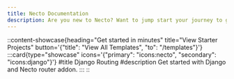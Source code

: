 ```yaml
---
title: Necto Documentation
description: Are you new to Necto? Want to jump start your journey to get developing as fast as possible? The fastest way to get started us by jumping in directly to a module for the language of your choice.
---    
```


::content-showcase{heading="Get started in minutes" title="View Starter Projects" button='{"title": "View All Templates", "to": "/templates"}'}
    :::card{type="showcase" icons='{"primary": "icons:necto", "secondary": "icons:django"}'}
    #title
    Django Routing
    #description
    Get started with Django and Necto router addon.
    :::
::
